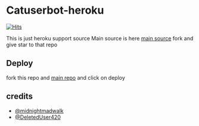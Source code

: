 # Catuserbot-heroku
[![Hits](https://hits.seeyoufarm.com/api/count/incr/badge.svg?url=https%3A%2F%2Fgithub.com%2FMr-confused%2Fnekopack&count_bg=%2379C83D&title_bg=%23555555&icon=&icon_color=%23E7E7E7&title=hits&edge_flat=false)](https://hits.seeyoufarm.com)

This is just heroku support source 
Main source is here [main source](https://github.com/sandy1709/catuserbot) fork and give star to that repo 

## Deploy

fork this repo and [main repo](https://github.com/EVILHACKER0/nekopack/edit/master/README.md) and click on deploy


## credits
   - [@midnightmadwalk](https://t.me/midnightmadwalk)
   - [@DeletedUser420](https://t.me/DeletedUser420)
